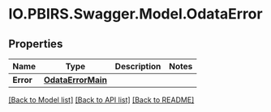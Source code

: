 # IO.PBIRS.Swagger.Model.OdataError
## Properties

Name | Type | Description | Notes
------------ | ------------- | ------------- | -------------
**Error** | [**OdataErrorMain**](OdataErrorMain.md) |  | 

[[Back to Model list]](../README.md#documentation-for-models) [[Back to API list]](../README.md#documentation-for-api-endpoints) [[Back to README]](../README.md)

